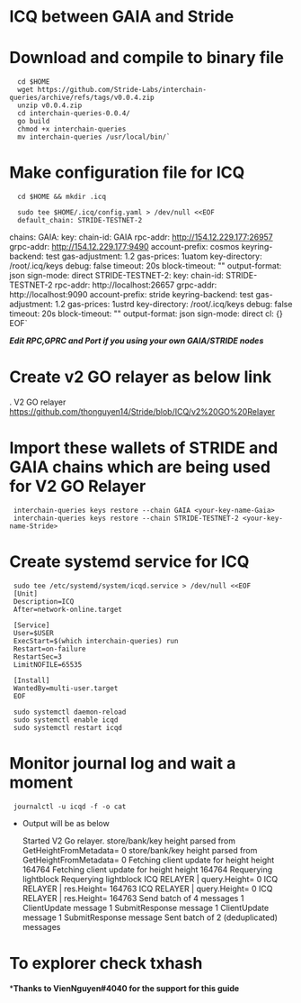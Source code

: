 #  ICQ between GAIA and Stride

# Download and compile to binary file
      cd $HOME
      wget https://github.com/Stride-Labs/interchain-queries/archive/refs/tags/v0.0.4.zip
      unzip v0.0.4.zip
      cd interchain-queries-0.0.4/
      go build
      chmod +x interchain-queries
      mv interchain-queries /usr/local/bin/`

# Make configuration file for ICQ

      cd $HOME && mkdir .icq
  
      sudo tee $HOME/.icq/config.yaml > /dev/null <<EOF
      default_chain: STRIDE-TESTNET-2
   chains:
     GAIA:
       key: <your-key-name-Gaia>
       chain-id: GAIA
       rpc-addr: http://154.12.229.177:26957
       grpc-addr: http://154.12.229.177:9490
       account-prefix: cosmos
       keyring-backend: test
       gas-adjustment: 1.2
       gas-prices: 1uatom
       key-directory: /root/.icq/keys
       debug: false
       timeout: 20s
       block-timeout: ""
       output-format: json
       sign-mode: direct
     STRIDE-TESTNET-2:
       key: <your-key-name-Stride>
       chain-id: STRIDE-TESTNET-2
       rpc-addr: http://localhost:26657
       grpc-addr: http://localhost:9090
       account-prefix: stride
       keyring-backend: test
       gas-adjustment: 1.2
       gas-prices: 1ustrd
       key-directory: /root/.icq/keys
       debug: false
       timeout: 20s
       block-timeout: ""
       output-format: json
       sign-mode: direct
   cl: {}
   EOF`

***Edit RPC,GPRC and Port if you using your own GAIA/STRIDE nodes***

# Create v2 GO relayer as below link
  . V2 GO relayer https://github.com/thonguyen14/Stride/blob/ICQ/v2%20GO%20Relayer
# Import these wallets of STRIDE and GAIA chains which are being used for V2 GO Relayer

     interchain-queries keys restore --chain GAIA <your-key-name-Gaia>
     interchain-queries keys restore --chain STRIDE-TESTNET-2 <your-key-name-Stride>

# Create systemd service for ICQ

     sudo tee /etc/systemd/system/icqd.service > /dev/null <<EOF
     [Unit]
     Description=ICQ 
     After=network-online.target

     [Service]
     User=$USER
     ExecStart=$(which interchain-queries) run
     Restart=on-failure
     RestartSec=3
     LimitNOFILE=65535

     [Install]
     WantedBy=multi-user.target
     EOF

     sudo systemctl daemon-reload
     sudo systemctl enable icqd
     sudo systemctl restart icqd

# Monitor journal log and wait a moment

     journalctl -u icqd -f -o cat

- Output will be as below

   Started V2 Go relayer.
   store/bank/key
   height parsed from GetHeightFromMetadata= 0
   store/bank/key
   height parsed from GetHeightFromMetadata= 0
   Fetching client update for height height 164764
   Fetching client update for height height 164764
   Requerying lightblock
   Requerying lightblock
   ICQ RELAYER | query.Height= 0
   ICQ RELAYER | res.Height= 164763
   ICQ RELAYER | query.Height= 0
   ICQ RELAYER | res.Height= 164763
   Send batch of 4 messages
   1 ClientUpdate message
   1 SubmitResponse message
   1 ClientUpdate message
   1 SubmitResponse message
   Sent batch of 2 (deduplicated) messages
# To explorer check txhash 

*****Thanks to VienNguyen#4040 for the support for this guide****


